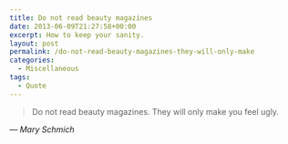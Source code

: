 ```yaml
---
title: Do not read beauty magazines
date: 2013-06-09T21:27:58+00:00
excerpt: How to keep your sanity.
layout: post
permalink: /do-not-read-beauty-magazines-they-will-only-make
categories:
  - Miscellaneous
tags:
  - Quote
---
```

> Do not read beauty magazines. They will only make you feel ugly.

— <cite>Mary Schmich</cite>